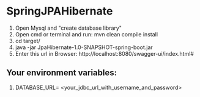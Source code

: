 # SpringJPAHibernate

1. Open Mysql and "create database library" 
2. Open cmd or terminal and run: mvn clean compile install
3. cd target/
4. java -jar JpaHibernate-1.0-SNAPSHOT-spring-boot.jar
5. Enter this url in Browser: http://localhost:8080/swagger-ui/index.html# 

## Your environment variables:
1. DATABASE_URL= <your_jdbc_url_with_username_and_password>
